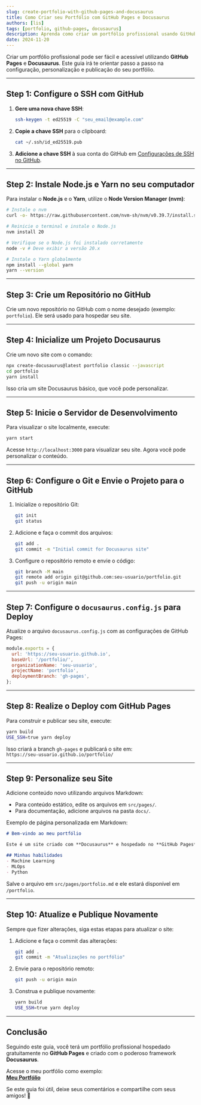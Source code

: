 ```yaml
---
slug: create-portfolio-with-github-pages-and-docusaurus
title: Como Criar seu Portfólio com GitHub Pages e Docusaurus
authors: [lis]
tags: [portfolio, github-pages, docusaurus]
description: Aprenda como criar um portfólio profissional usando GitHub Pages e Docusaurus, passo a passo.
date: 2024-11-20
---
```


Criar um portfólio profissional pode ser fácil e acessível utilizando **GitHub Pages** e **Docusaurus**. Este guia irá te orientar passo a passo na configuração, personalização e publicação do seu portfólio.

---

## Step 1: Configure o SSH com GitHub

1. **Gere uma nova chave SSH**:

    ```bash
    ssh-keygen -t ed25519 -C "seu_email@example.com"
    ```

2. **Copie a chave SSH** para o clipboard:

    ```bash
    cat ~/.ssh/id_ed25519.pub
    ```

3. **Adicione a chave SSH** à sua conta do GitHub em [Configurações de SSH no GitHub](https://github.com/settings/keys).

---

## Step 2: Instale Node.js e Yarn no seu computador

Para instalar o **Node.js** e o **Yarn**, utilize o **Node Version Manager (nvm)**:

```bash
# Instale o nvm
curl -o- https://raw.githubusercontent.com/nvm-sh/nvm/v0.39.7/install.sh | bash

# Reinicie o terminal e instale o Node.js
nvm install 20

# Verifique se o Node.js foi instalado corretamente
node -v # Deve exibir a versão 20.x

# Instale o Yarn globalmente
npm install --global yarn
yarn --version
```

---

## Step 3: Crie um Repositório no GitHub

Crie um novo repositório no GitHub com o nome desejado (exemplo: `portfolio`). Ele será usado para hospedar seu site.

---

## Step 4: Inicialize um Projeto Docusaurus

Crie um novo site com o comando:

```bash
npx create-docusaurus@latest portfolio classic --javascript
cd portfolio
yarn install
```

Isso cria um site Docusaurus básico, que você pode personalizar.

---

## Step 5: Inicie o Servidor de Desenvolvimento

Para visualizar o site localmente, execute:

```bash
yarn start
```

Acesse `http://localhost:3000` para visualizar seu site. Agora você pode personalizar o conteúdo.

---

## Step 6: Configure o Git e Envie o Projeto para o GitHub

1. Inicialize o repositório Git:

    ```bash
    git init
    git status
    ```

2. Adicione e faça o commit dos arquivos:

    ```bash
    git add .
    git commit -m "Initial commit for Docusaurus site"
    ```

3. Configure o repositório remoto e envie o código:

    ```bash
    git branch -M main
    git remote add origin git@github.com:seu-usuario/portfolio.git
    git push -u origin main
    ```

---

## Step 7: Configure o `docusaurus.config.js` para Deploy

Atualize o arquivo `docusaurus.config.js` com as configurações de GitHub Pages:

```javascript
module.exports = {
  url: 'https://seu-usuario.github.io',
  baseUrl: '/portfolio/',
  organizationName: 'seu-usuario',
  projectName: 'portfolio',
  deploymentBranch: 'gh-pages',
};
```

---

## Step 8: Realize o Deploy com GitHub Pages

Para construir e publicar seu site, execute:

```bash
yarn build
USE_SSH=true yarn deploy
```

Isso criará a branch `gh-pages` e publicará o site em:  
`https://seu-usuario.github.io/portfolio/`

---

## Step 9: Personalize seu Site

Adicione conteúdo novo utilizando arquivos Markdown:

- Para conteúdo estático, edite os arquivos em `src/pages/`.
- Para documentação, adicione arquivos na pasta `docs/`.

Exemplo de página personalizada em Markdown:

```markdown
# Bem-vindo ao meu portfólio

Este é um site criado com **Docusaurus** e hospedado no **GitHub Pages**.

## Minhas habilidades
- Machine Learning
- MLOps
- Python
```

Salve o arquivo em `src/pages/portfolio.md` e ele estará disponível em `/portfolio`.

---

## Step 10: Atualize e Publique Novamente

Sempre que fizer alterações, siga estas etapas para atualizar o site:

1. Adicione e faça o commit das alterações:

    ```bash
    git add .
    git commit -m "Atualizações no portfólio"
    ```

2. Envie para o repositório remoto:

    ```bash
    git push -u origin main
    ```

3. Construa e publique novamente:

    ```bash
    yarn build
    USE_SSH=true yarn deploy
    ```

---

## Conclusão

Seguindo este guia, você terá um portfólio profissional hospedado gratuitamente no **GitHub Pages** e criado com o poderoso framework **Docusaurus**.

Acesse o meu portfólio como exemplo:  
[**Meu Portfólio**](https://lis-r-barreto.github.io/portfolio/)

Se este guia foi útil, deixe seus comentários e compartilhe com seus amigos! 🚀
